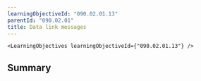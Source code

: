 ```yaml
---
learningObjectiveId: "090.02.01.13"
parentId: "090.02.01"
title: Data link messages
---
```


```tsx eval
<LearningObjectives learningObjectiveId={"090.02.01.13"} />
```

## Summary
